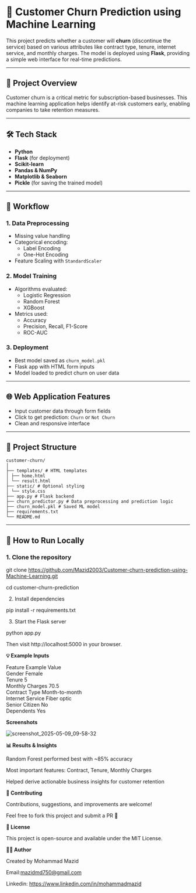# 🔄 Customer Churn Prediction using Machine Learning

This project predicts whether a customer will **churn** (discontinue the service) based on various attributes like contract type, tenure, internet service, and monthly charges. The model is deployed using **Flask**, providing a simple web interface for real-time predictions.

---

## 📌 Project Overview

Customer churn is a critical metric for subscription-based businesses. This machine learning application helps identify at-risk customers early, enabling companies to take retention measures.

---

## 🛠️ Tech Stack

- **Python**
- **Flask** (for deployment)
- **Scikit-learn**
- **Pandas & NumPy**
- **Matplotlib & Seaborn**
- **Pickle** (for saving the trained model)

---

## 🧠 Workflow

### 1. Data Preprocessing
- Missing value handling
- Categorical encoding:
  - Label Encoding
  - One-Hot Encoding
- Feature Scaling with `StandardScaler`

### 2. Model Training
- Algorithms evaluated:
  - Logistic Regression
  - Random Forest
  - XGBoost
- Metrics used:
  - Accuracy
  - Precision, Recall, F1-Score
  - ROC-AUC

### 3. Deployment
- Best model saved as `churn_model.pkl`
- Flask app with HTML form inputs
- Model loaded to predict churn on user data

---

## 🌐 Web Application Features

- Input customer data through form fields
- Click to get prediction: `Churn` or `Not Churn`
- Clean and responsive interface

---

## 📂 Project Structure
```
customer-churn/
│
├── templates/ # HTML templates
│ ├── home.html
│ └── result.html
├── static/ # Optional styling
│ └── style.css
├── app.py # Flask backend
├── churn_predictor.py # Data preprocessing and prediction logic
├── churn_model.pkl # Saved ML model
├── requirements.txt
└── README.md
```
---

## 🚀 How to Run Locally

### 1. Clone the repository

git clone https://github.com/Mazid2003/Customer-churn-prediction-using-Machine-Learning.git

cd customer-churn-prediction

2. Install dependencies

pip install -r requirements.txt

3. Start the Flask server

python app.py

Then visit http://localhost:5000 in your browser.

**💡 Example Inputs**

Feature	Example Value<br>
Gender	Female<br>
Tenure	5<br>
Monthly Charges	70.5<br>
Contract Type	Month-to-month<br>
Internet Service	Fiber optic<br>
Senior Citizen	No<br>
Dependents	Yes<br>

**Screenshots**

![screenshot_2025-05-09_09-58-32](https://github.com/user-attachments/assets/e981af7b-b42d-4b6b-a456-45e6c4ae5839)


**📊 Results & Insights**

Random Forest performed best with ~85% accuracy

Most important features: Contract, Tenure, Monthly Charges

Helped derive actionable business insights for customer retention

**🤝 Contributing**

Contributions, suggestions, and improvements are welcome!

Feel free to fork this project and submit a PR 🚀

**📜 License**

This project is open-source and available under the MIT License.

**👨‍💻 Author**

Created by Mohammad Mazid

Email:mazidmd750@gmail.com

Linkedin: https://www.linkedin.com/in/mohammadmazid
